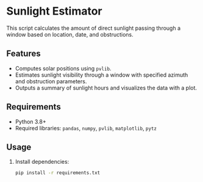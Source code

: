 # Sunlight Estimator

This script calculates the amount of direct sunlight passing through a window based on location, date, and obstructions.

## Features
- Computes solar positions using `pvlib`.
- Estimates sunlight visibility through a window with specified azimuth and obstruction parameters.
- Outputs a summary of sunlight hours and visualizes the data with a plot.

## Requirements
- Python 3.8+
- Required libraries: `pandas`, `numpy`, `pvlib`, `matplotlib`, `pytz`

## Usage
1. Install dependencies:
   ```bash
   pip install -r requirements.txt